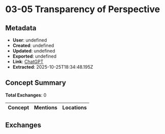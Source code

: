 # **03-05 Transparency of Perspective**

## Metadata

- **User**: undefined
- **Created**: undefined
- **Updated**: undefined
- **Exported**: undefined
- **Link**: [ChatGPT](undefined)
- **Extracted**: 2025-10-25T18:34:48.195Z

## Concept Summary

**Total Exchanges**: 0

| Concept | Mentions | Locations |
|---------|----------|----------|

## Exchanges

